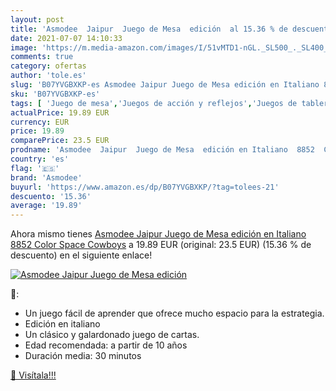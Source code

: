 ```yaml
---
layout: post
title: 'Asmodee  Jaipur  Juego de Mesa  edición  al 15.36 % de descuento'
date: 2021-07-07 14:10:33
image: 'https://m.media-amazon.com/images/I/51vMTD1-nGL._SL500_._SL400_.jpg'
comments: true
category: ofertas
author: 'tole.es'
slug: 'B07YVGBXKP-es Asmodee Jaipur Juego de Mesa edición en Italiano 8852...'
sku: 'B07YVGBXKP-es'
tags: [ 'Juego de mesa','Juegos de acción y reflejos','Juegos de tablero','Juegos y accesorios para juegos','Juguetes','Juguetes y juegos','asmodee','de','juego','mesa', ]
actualPrice: 19.89 EUR
currency: EUR
price: 19.89
comparePrice: 23.5 EUR
prodname: 'Asmodee  Jaipur  Juego de Mesa  edición en Italiano  8852  Color  Space Cowboys'
country: 'es'
flag: '🇪🇸'
brand: 'Asmodee'
buyurl: 'https://www.amazon.es/dp/B07YVGBXKP/?tag=tolees-21'
descuento: '15.36'
average: '19.89'
---
```


Ahora mismo tienes [Asmodee  Jaipur  Juego de Mesa  edición en Italiano  8852  Color  Space Cowboys](https://www.amazon.es/dp/B07YVGBXKP/?tag=tolees-21) a 19.89 EUR (original: 23.5 EUR) (15.36 %  de descuento) en el siguiente enlace!

[![Asmodee  Jaipur  Juego de Mesa  edición ](https://m.media-amazon.com/images/I/51vMTD1-nGL._SL500_._SL400_.jpg)](https://www.amazon.es/dp/B07YVGBXKP/?tag=tolees-21)

🔎:

- Un juego fácil de aprender que ofrece mucho espacio para la estrategia.
- Edición en italiano
- Un clásico y galardonado juego de cartas.
- Edad recomendada: a partir de 10 años
- Duración media: 30 minutos

[🛒 Visítala!!!](https://www.amazon.es/dp/B07YVGBXKP/?tag=tolees-21)
